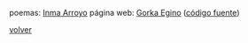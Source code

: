 poemas: [Inma Arroyo](https://inmaarroyo.com)
página web: [Gorka Egino](https://gorkaegino.com) ([código fuente](https://github.com/Asmatzaile/inmanineu.com))

[volver](../)
